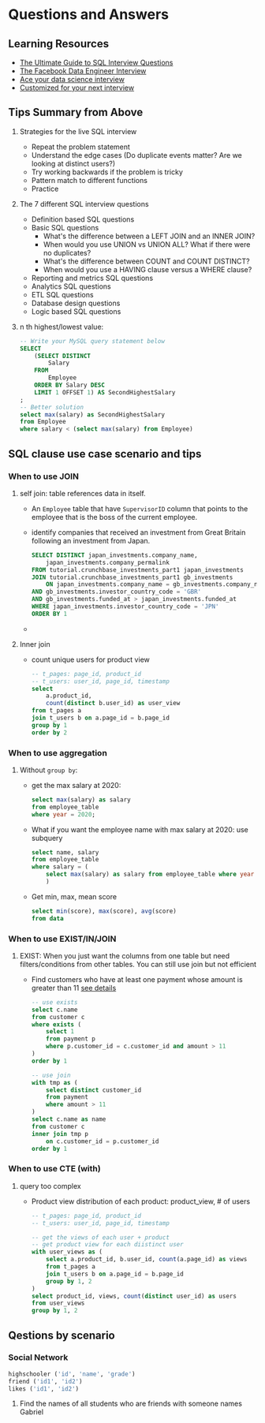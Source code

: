 # Questions and Answers

## Learning Resources

- [The Ultimate Guide to SQL Interview Questions](https://www.interviewquery.com/blog-sql-interview-questions/)
- [The Facebook Data Engineer Interview](https://towardsdatascience.com/the-facebook-data-engineer-interview-345235afaac0)
- [Ace your data science interview](https://www.interviewquery.com/)
- [Customized for your next interview](https://www.interviewquery.com/pricing)

## Tips Summary from Above

1. Strategies for the live SQL interview
    - Repeat the problem statement
    - Understand the edge cases (Do duplicate events matter? Are we looking at distinct users?)
    - Try working backwards if the problem is tricky
    - Pattern match to different functions
    - Practice
2. The 7 different SQL interview questions
    - Definition based SQL questions
    - Basic SQL questions
        - What's the difference between a LEFT JOIN and an INNER JOIN?
        - When would you use UNION vs UNION ALL? What if there were no duplicates?
        - What's the difference between COUNT and COUNT DISTINCT?
        - When would you use a HAVING clause versus a WHERE clause?
    - Reporting and metrics SQL questions
    - Analytics SQL questions
    - ETL SQL questions
    - Database design questions
    - Logic based SQL questions

3. n th highest/lowest value:

    ```SQL
    -- Write your MySQL query statement below
    SELECT
        (SELECT DISTINCT
            Salary
        FROM
            Employee
        ORDER BY Salary DESC
        LIMIT 1 OFFSET 1) AS SecondHighestSalary
    ;
    -- Better solution
    select max(salary) as SecondHighestSalary
    from Employee
    where salary < (select max(salary) from Employee)
    ```

## SQL clause use case scenario and tips

### When to use JOIN

1. self join: table references data in itself.

    - An `Employee` table that have `SupervisorID` column that points to the employee that is the boss of the current employee.
    - identify companies that received an investment from Great Britain following an investment from Japan.

        ```SQL
        SELECT DISTINCT japan_investments.company_name,
            japan_investments.company_permalink
        FROM tutorial.crunchbase_investments_part1 japan_investments
        JOIN tutorial.crunchbase_investments_part1 gb_investments
            ON japan_investments.company_name = gb_investments.company_name
        AND gb_investments.investor_country_code = 'GBR'
        AND gb_investments.funded_at > japan_investments.funded_at
        WHERE japan_investments.investor_country_code = 'JPN'
        ORDER BY 1
        ```

    -
2. Inner join
    - count unique users for product view

        ```SQL
        -- t_pages: page_id, product_id
        -- t_users: user_id, page_id, timestamp
        select 
            a.product_id,
            count(distinct b.user_id) as user_view
        from t_pages a
        join t_users b on a.page_id = b.page_id
        group by 1
        order by 2     
        ```

### When to use aggregation

1. Without `group by`:
    - get the max salary at 2020:

        ```SQL
        select max(salary) as salary 
        from employee_table 
        where year = 2020;
        ```

    - What if you want the employee name with max salary at 2020: use subquery

        ```SQL
        select name, salary 
        from employee_table
        where salary = (
            select max(salary) as salary from employee_table where year = 2020
            )
        ```

    - Get min, max, mean score

        ```SQL
        select min(score), max(score), avg(score)
        from data
        ```

### When to use EXIST/IN/JOIN

1. EXIST: When you just want the columns from one table but need filters/conditions from other tables. You can still use join but not efficient
    - Find customers who have at least one payment whose amount is greater than 11 [see details](https://www.postgresqltutorial.com/postgresql-exists/)

        ```SQL
        -- use exists
        select c.name
        from customer c
        where exists (
            select 1
            from payment p
            where p.customer_id = c.customer_id and amount > 11
        )
        order by 1

        -- use join
        with tmp as (
            select distinct customer_id
            from payment
            where amount > 11
        )
        select c.name as name
        from customer c
        inner join tmp p
            on c.customer_id = p.customer_id
        order by 1
        ```

### When to use CTE (with)

1. query too complex
    - Product view distribution of each product: product_view, # of users

        ```SQL
        -- t_pages: page_id, product_id
        -- t_users: user_id, page_id, timestamp

        -- get the views of each user + product
        -- get product view for each diistinct user
        with user_views as (
            select a.product_id, b.user_id, count(a.page_id) as views
            from t_pages a
            join t_users b on a.page_id = b.page_id
            group by 1, 2
        )
        select product_id, views, count(distinct user_id) as users
        from user_views
        group by 1, 2
        ```

## Qestions by scenario

### Social Network

```SQL
highschooler ('id', 'name', 'grade')
friend ('id1', 'id2')
likes ('id1', 'id2')
```

1. Find the names of all students who are friends with someone names Gabriel

    ```SQL
    
    ```
